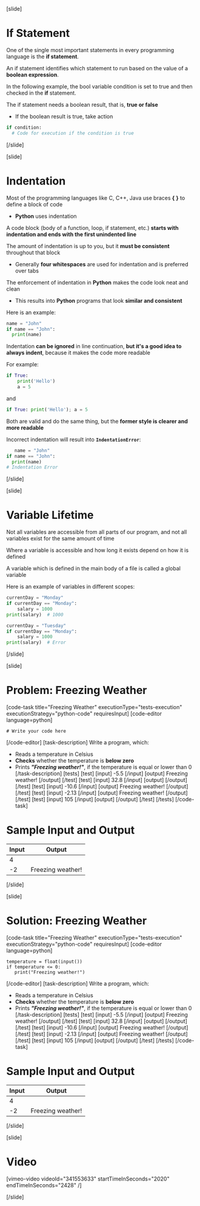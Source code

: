 [slide]
# If Statement
One of the single most important statements in every programming language is the **if statement**.

An if statement identifies which statement to run based on the value of a **boolean expression**. 

In the following example, the bool variable condition is set to true and then checked in the **if** statement.

The if statement needs a boolean result, that is, **true or false**
  * If the boolean result is true, take action

```python
if condition:
  # Code for execution if the condition is true
```
[/slide]

[slide]
# Indentation
Most of the programming languages like C, C++, Java use braces **\{** **\}** to define a block of code
  * **Python** uses indentation

A code block (body of a function, loop, if statement, etc.) **starts with indentation and ends with the first unindented line**

The amount of indentation is up to you, but it **must be consistent** throughout that block
  * Generally **four whitespaces** are used for indentation and is preferred over tabs 

The enforcement of indentation in **Python** makes the code look neat and clean
  * This results into **Python** programs that look **similar and consistent**

Here is an example:
```python
name = "John"
if name == "John": 
  print(name)
```

Indentation **can be ignored** in line continuation, **but it's a good idea to always indent**, because it makes the code more readable

For example:
```python
if True:
    print('Hello')
    a = 5
```

and

```python
if True: print('Hello'); a = 5
```

Both are valid and do the same thing, but the **former style is clearer and more readable**

Incorrect indentation will result into **`IndentationError`**:
```python
   name = "John"
if name == "John": 
  print(name)
# Indentation Error
```
[/slide]

[slide]
# Variable Lifetime
Not all variables are accessible from all parts of our program, and not all variables exist for the same amount of time

Where a variable is accessible and how long it exists depend on how it is defined

A variable which is defined in the main body of a file is called a global variable

Here is an example of variables in different scopes:
```python
currentDay = "Monday"
if currentDay == "Monday":
    salary = 1000
print(salary)  # 1000
```

```python
currentDay = "Tuesday" 
if currentDay == "Monday":
    salary = 1000
print(salary)  # Error
```
[/slide]

[slide]
# Problem: Freezing Weather
[code-task title="Freezing Weather" executionType="tests-execution" executionStrategy="python-code" requiresInput]
[code-editor language=python]
```
# Write your code here
```
[/code-editor]
[task-description]
Write a program, which:

* Reads a temperature in Celsius
* **Checks** whether the temperature is **below zero**
* Prints ***"Freezing weather!"***, if the temperature is equal or lower than 0
[/task-description]
[tests]
[test]
[input]
-5.5
[/input]
[output]
Freezing weather!
[/output]
[/test]
[test]
[input]
32.8
[/input]
[output]
[/output]
[/test]
[test]
[input]
-10.6
[/input]
[output]
Freezing weather!
[/output]
[/test]
[test]
[input]
-2.13
[/input]
[output]
Freezing weather!
[/output]
[/test]
[test]
[input]
105
[/input]
[output]
[/output]
[/test]
[/tests]
[/code-task]
# Sample Input and Output
|Input|Output|
|-----|------|
|4||
|-2|Freezing weather!|
[/slide]

[slide]
# Solution: Freezing Weather
[code-task title="Freezing Weather" executionType="tests-execution" executionStrategy="python-code" requiresInput]
[code-editor language=python]
```
temperature = float(input())
if temperature <= 0:
   print("Freezing weather!")
```
[/code-editor]
[task-description]
Write a program, which:

* Reads a temperature in Celsius
* **Checks** whether the temperature is **below zero**
* Prints ***"Freezing weather!"***, if the temperature is equal or lower than 0
[/task-description]
[tests]
[test]
[input]
-5.5
[/input]
[output]
Freezing weather!
[/output]
[/test]
[test]
[input]
32.8
[/input]
[output]
[/output]
[/test]
[test]
[input]
-10.6
[/input]
[output]
Freezing weather!
[/output]
[/test]
[test]
[input]
-2.13
[/input]
[output]
Freezing weather!
[/output]
[/test]
[test]
[input]
105
[/input]
[output]
[/output]
[/test]
[/tests]
[/code-task]
# Sample Input and Output
|Input|Output|
|-----|------|
|4||
|-2|Freezing weather!|
[/slide]

[slide]
# Video

[vimeo-video videoId="341553633" startTimeInSeconds="2020" endTimeInSeconds="2428" /]

[/slide]